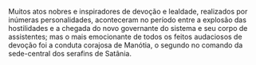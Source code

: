 ﻿Muitos atos nobres e inspiradores de devoção e lealdade, realizados por inúmeras personalidades, aconteceram no período entre a explosão das hostilidades e a chegada do novo governante do sistema e seu corpo de assistentes; mas o mais emocionante de todos os feitos audaciosos de devoção foi a conduta corajosa de Manótia, o segundo no comando da sede-central dos serafins de Satânia.